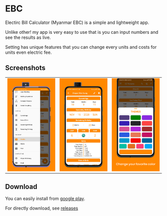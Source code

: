 # EBC

Electirc Bill Calculator (Myanmar EBC) is a simple and lightweight app.

Unlike other! my app is very easy to use that is you can input numbers and see the results as live.

Setting has unique features that you can change every units and costs for units even electric fee.

## Screenshots

<table align="center">
   <tr>
      <td><img src="https://github.com/hlayan/birthdays-master/blob/main/screenshots/Screenshot-1.png"></td>
      <td><img src="https://github.com/hlayan/birthdays-master/blob/main/screenshots/Screenshot-2.png"></td>
      <td><img src="https://github.com/hlayan/birthdays-master/blob/main/screenshots/Screenshot-3.png"></td>
   </tr>
</table>

## Download

You can easily install from [google play](https://play.google.com/store/apps/details?id=com.hlayanhtetaung.ebc).

For directly download, see [releases](https://github.com/hlayan/EBC/releases)
